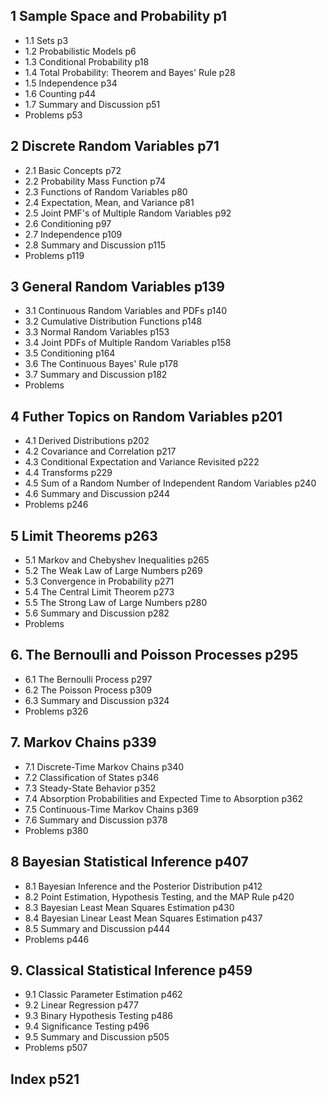 
## 1 Sample Space and Probability p1
- 1.1 Sets p3
- 1.2 Probabilistic Models p6
- 1.3 Conditional Probability p18
- 1.4 Total Probability: Theorem and Bayes' Rule p28
- 1.5 Independence p34
- 1.6 Counting p44
- 1.7 Summary and Discussion p51
- Problems p53

## 2 Discrete Random Variables p71
- 2.1 Basic Concepts p72
- 2.2 Probability Mass Function p74
- 2.3 Functions of Random Variables p80
- 2.4 Expectation, Mean, and Variance p81
- 2.5 Joint PMF's of Multiple Random Variables p92
- 2.6 Conditioning p97
- 2.7 Independence p109
- 2.8 Summary and Discussion p115
- Problems p119

## 3 General Random Variables p139
- 3.1 Continuous Random Variables and PDFs p140
- 3.2 Cumulative Distribution Functions p148
- 3.3 Normal Random Variables p153
- 3.4 Joint PDFs of Multiple Random Variables p158
- 3.5 Conditioning p164
- 3.6 The Continuous Bayes' Rule p178
- 3.7 Summary and Discussion p182
- Problems 

## 4 Futher Topics on Random Variables p201
- 4.1 Derived Distributions p202
- 4.2 Covariance and Correlation p217
- 4.3 Conditional Expectation and Variance Revisited p222
- 4.4 Transforms p229
- 4.5 Sum of a Random Number of Independent Random Variables p240
- 4.6 Summary and Discussion p244
- Problems p246

## 5 Limit Theorems p263
- 5.1 Markov and Chebyshev Inequalities p265
- 5.2 The Weak Law of Large Numbers p269
- 5.3 Convergence in Probability p271
- 5.4 The Central Limit Theorem p273
- 5.5 The Strong Law of Large Numbers p280
- 5.6 Summary and Discussion p282
- Problems 

## 6. The Bernoulli and Poisson Processes p295
- 6.1 The Bernoulli Process p297
- 6.2 The Poisson Process p309
- 6.3 Summary and Discussion p324
- Problems p326

## 7. Markov Chains p339
- 7.1 Discrete-Time Markov Chains p340
- 7.2 Classification of States p346
- 7.3 Steady-State Behavior p352
- 7.4 Absorption Probabilities and Expected Time to Absorption p362
- 7.5 Continuous-Time Markov Chains p369
- 7.6 Summary and Discussion p378
- Problems p380

## 8 Bayesian Statistical Inference p407
- 8.1 Bayesian Inference and the Posterior Distribution p412
- 8.2 Point Estimation, Hypothesis Testing, and the MAP Rule p420
- 8.3 Bayesian Least Mean Squares Estimation p430
- 8.4 Bayesian Linear Least Mean Squares Estimation p437
- 8.5 Summary and Discussion p444
- Problems p446

## 9. Classical Statistical Inference p459
- 9.1 Classic Parameter Estimation p462
- 9.2 Linear Regression p477
- 9.3 Binary Hypothesis Testing p486
- 9.4 Significance Testing p496
- 9.5 Summary and Discussion p505
- Problems p507

## Index p521
